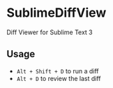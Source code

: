 # SublimeDiffView
Diff Viewer for Sublime Text 3

## Usage
* `Alt + Shift + D` to run a diff
* `Alt + D` to review the last diff
